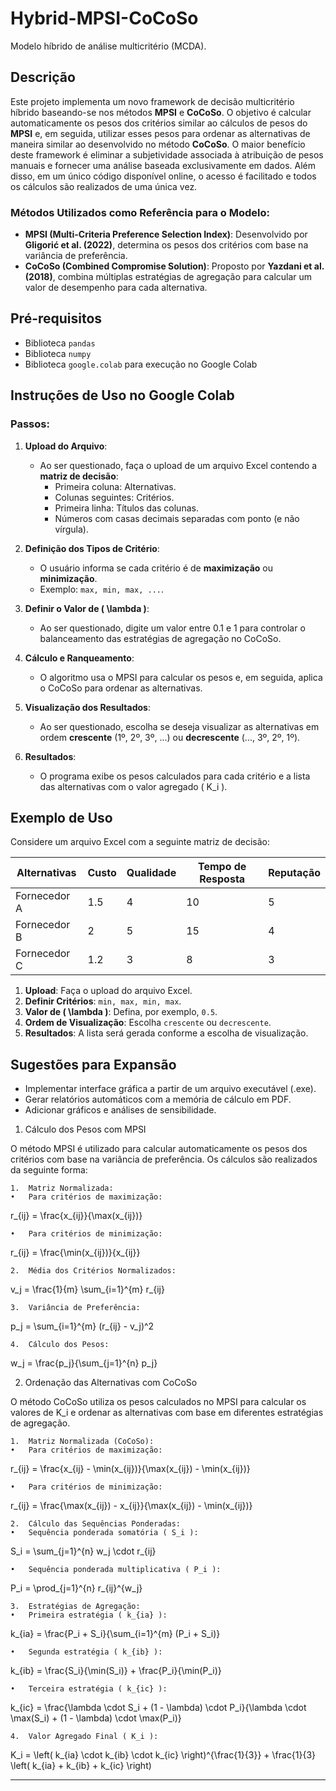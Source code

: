 # Hybrid-MPSI-CoCoSo
Modelo híbrido de análise multicritério (MCDA).

## Descrição
Este projeto implementa um novo framework de decisão multicritério híbrido baseando-se nos métodos **MPSI** e **CoCoSo**. O objetivo é calcular automaticamente os pesos dos critérios similar ao cálculos de pesos do **MPSI** e, em seguida, utilizar esses pesos para ordenar as alternativas de maneira similar ao desenvolvido no método **CoCoSo**.
O maior benefício deste framework é eliminar a subjetividade associada à atribuição de pesos manuais e fornecer uma análise baseada exclusivamente em dados. Além disso, em um único código disponível online, o acesso é facilitado e todos os cálculos são realizados de uma única vez.

### Métodos Utilizados como Referência para o Modelo:
- **MPSI (Multi-Criteria Preference Selection Index)**: Desenvolvido por **Gligorić et al. (2022)**, determina os pesos dos critérios com base na variância de preferência.
- **CoCoSo (Combined Compromise Solution)**: Proposto por **Yazdani et al. (2018)**, combina múltiplas estratégias de agregação para calcular um valor de desempenho para cada alternativa.

## Pré-requisitos
- Biblioteca `pandas`
- Biblioteca `numpy`
- Biblioteca `google.colab` para execução no Google Colab

## Instruções de Uso no Google Colab

### Passos:
1. **Upload do Arquivo**:
   - Ao ser questionado, faça o upload de um arquivo Excel contendo a **matriz de decisão**:
     - Primeira coluna: Alternativas.
     - Colunas seguintes: Critérios.
     - Primeira linha: Títulos das colunas.
     - Números com casas decimais separadas com ponto (e não vírgula).

2. **Definição dos Tipos de Critério**:
   - O usuário informa se cada critério é de **maximização** ou **minimização**.
   - Exemplo: `max, min, max, ...`.

3. **Definir o Valor de \( \lambda \)**:
   - Ao ser questionado, digite um valor entre 0.1 e 1 para controlar o balanceamento das estratégias de agregação no CoCoSo.

4. **Cálculo e Ranqueamento**:
   - O algoritmo usa o MPSI para calcular os pesos e, em seguida, aplica o CoCoSo para ordenar as alternativas.

5. **Visualização dos Resultados**:
   - Ao ser questionado, escolha se deseja visualizar as alternativas em ordem **crescente** (1º, 2º, 3º, ...) ou **decrescente** (..., 3º, 2º, 1º).

6. **Resultados**:
   - O programa exibe os pesos calculados para cada critério e a lista das alternativas com o valor agregado \( K_i \).

## Exemplo de Uso
Considere um arquivo Excel com a seguinte matriz de decisão:

| Alternativas | Custo   | Qualidade | Tempo de Resposta | Reputação  |
|--------------|---------|-----------|-------------------|------------|
| Fornecedor A | 1.5     | 4         | 10                | 5          |
| Fornecedor B | 2       | 5         | 15                | 4          |
| Fornecedor C | 1.2     | 3         | 8                 | 3          |

1. **Upload**: Faça o upload do arquivo Excel.
2. **Definir Critérios**: `min, max, min, max`.
3. **Valor de \( \lambda \)**: Defina, por exemplo, `0.5`.
4. **Ordem de Visualização**: Escolha `crescente` ou `decrescente`.
5. **Resultados**: A lista será gerada conforme a escolha de visualização.

## Sugestões para Expansão
- Implementar interface gráfica a partir de um arquivo executável (.exe).
- Gerar relatórios automáticos com a memória de cálculo em PDF.
- Adicionar gráficos e análises de sensibilidade.

1. Cálculo dos Pesos com MPSI

O método MPSI é utilizado para calcular automaticamente os pesos dos critérios com base na variância de preferência. Os cálculos são realizados da seguinte forma:

	1.	Matriz Normalizada:
	•	Para critérios de maximização:

r_{ij} = \frac{x_{ij}}{\max(x_{ij})}

	•	Para critérios de minimização:

r_{ij} = \frac{\min(x_{ij})}{x_{ij}}

	2.	Média dos Critérios Normalizados:

v_j = \frac{1}{m} \sum_{i=1}^{m} r_{ij}

	3.	Variância de Preferência:

p_j = \sum_{i=1}^{m} (r_{ij} - v_j)^2

	4.	Cálculo dos Pesos:

w_j = \frac{p_j}{\sum_{j=1}^{n} p_j}


2. Ordenação das Alternativas com CoCoSo

O método CoCoSo utiliza os pesos calculados no MPSI para calcular os valores de  K_i  e ordenar as alternativas com base em diferentes estratégias de agregação.

	1.	Matriz Normalizada (CoCoSo):
	•	Para critérios de maximização:

r_{ij} = \frac{x_{ij} - \min(x_{ij})}{\max(x_{ij}) - \min(x_{ij})}

	•	Para critérios de minimização:

r_{ij} = \frac{\max(x_{ij}) - x_{ij}}{\max(x_{ij}) - \min(x_{ij})}

	2.	Cálculo das Sequências Ponderadas:
	•	Sequência ponderada somatória ( S_i ):

S_i = \sum_{j=1}^{n} w_j \cdot r_{ij}

	•	Sequência ponderada multiplicativa ( P_i ):

P_i = \prod_{j=1}^{n} r_{ij}^{w_j}

	3.	Estratégias de Agregação:
	•	Primeira estratégia ( k_{ia} ):

k_{ia} = \frac{P_i + S_i}{\sum_{i=1}^{m} (P_i + S_i)}

	•	Segunda estratégia ( k_{ib} ):

k_{ib} = \frac{S_i}{\min(S_i)} + \frac{P_i}{\min(P_i)}

	•	Terceira estratégia ( k_{ic} ):

k_{ic} = \frac{\lambda \cdot S_i + (1 - \lambda) \cdot P_i}{\lambda \cdot \max(S_i) + (1 - \lambda) \cdot \max(P_i)}

	4.	Valor Agregado Final ( K_i ):

K_i = \left( k_{ia} \cdot k_{ib} \cdot k_{ic} \right)^{\frac{1}{3}} + \frac{1}{3} \left( k_{ia} + k_{ib} + k_{ic} \right)




---
